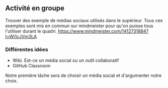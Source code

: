 ## Activité en groupe
Trouver des exemple de médias sociaux utilisés dans le supérieur.
Tous ces exemples sont mis en commun sur mindmeister pour qu'on puisse tous l'utiliser durant le quadri.
https://www.mindmeister.com/1412731884?t=Wi1cJVm3LA

### Différentes idées
- Wiki. Est-ce un média social ou un outil collaboratif
- GitHub Classroom


Notre première tâche sera de choisir un média social et d'argumenter notre choix.
